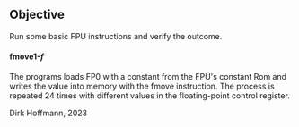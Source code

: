 ## Objective

Run some basic FPU instructions and verify the outcome.

#### fmove1-*f*

The programs loads FP0 with a constant from the FPU's constant Rom and writes the value into memory with the fmove instruction. The process is repeated 24 times with different values in the floating-point control register. 



Dirk Hoffmann, 2023
